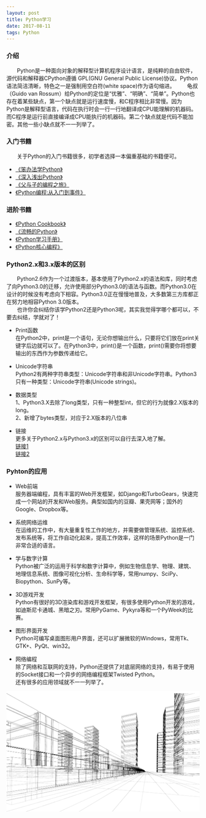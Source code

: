 ```yaml
---
layout: post
title: Python学习
date: 2017-08-11 
tags: Python   
---
```


### 介绍

&#160; &#160; &#160; &#160;Python是一种面向对象的解释型计算机程序设计语言，是纯粹的自由软件，源代码和解释器CPython遵循 GPL(GNU General Public License)协议。Python语法简洁清晰，特色之一是强制用空白符(white space)作为语句缩进。
&#160; &#160; &#160; &#160;龟叔（Guido van Rossum）给Python的定位是“优雅”、“明确”、“简单”。Python也存在着某些缺点，第一个缺点就是运行速度慢，和C程序相比非常慢。因为Python是解释型语言，代码在执行时会一行一行地翻译成CPU能理解的机器码。而C程序是运行前直接编译成CPU能执行的机器码。第二个缺点就是代码不能加密。其他一些小缺点就不一一列举了。

### 入门书籍
&#160; &#160; &#160; &#160;关于Python的入门书籍很多，初学者选择一本偏重基础的书籍便可。
* [《笨办法学Python》](https://item.jd.com/11572056.html)
* [《深入浅出Python》](https://item.jd.com/10957017.html)
* [《父与子的编程之旅》](https://item.jd.com/11576833.html)
* [《Python编程:从入门到事件》](https://item.jd.com/11993134.html)

### 进阶书籍
* [《Python Cookbook》](https://item.jd.com/11681561.html)
* [《流畅的Python》](https://item.jd.com/12186192.html)
* [《Python学习手册》](https://item.jd.com/10599758.html)
* [《Python核心编程》](https://item.jd.com/11936238.html)

### Python2.x和3.x版本的区别
&#160; &#160; &#160; &#160;Python2.6作为一个过渡版本，基本使用了Python2.x的语法和库，同时考虑了向Python3.0的迁移，允许使用部分Python3.0的语法与函数。而Python3.0在设计的时候没有考虑向下相容。Python3.0正在慢慢地普及，大多数第三方库都正在努力地相容Python 3.0版本。  
&#160; &#160; &#160; &#160;也许你会纠结你该学Python2还是Python3呢，其实我觉得学哪个都可以，不要去纠结，学就对了！

* Print函数  
在Python2中，print是一个语句，无论你想输出什么，只要将它们放在print关键字后边就可以了。在Python3中，print()是一个函数，print()需要你将想要输出的东西作为参数传递给它。

* Unicode字符串  
Python2有两种字符串类型：Unicode字符串和非Unicode字符串。Python3只有一种类型：Unicode字符串(Unicode strings)。

* 数据类型  
1、Python3.X去除了long类型，只有一种整型int，但它的行为就像2.X版本的long。  
2、新增了bytes类型，对应于2.X版本的八位串

* 链接  
更多关于Python2.x与Python3.x的区别可以自行去深入地了解。  
[链接1](http://blog.csdn.net/samxx8/article/details/21535901)  
[链接2](http://www.runoob.com/python/python-2x-3x.html)

### Pyhton的应用  
* Web前端  
服务器端编程，具有丰富的Web开发框架，如Django和TurboGears，快速完成一个网站的开发和Web服务。典型如国内的豆瓣、果壳网等；国外的Google、Dropbox等。
  
* 系统网络运维  
在运维的工作中，有大量重复性工作的地方，并需要做管理系统、监控系统、发布系统等，将工作自动化起来，提高工作效率，这样的场景Python是一门非常合适的语言。

* 学与数字计算  
Python被广泛的运用于科学和数字计算中，例如生物信息学、物理、建筑、地理信息系统、图像可视化分析、生命科学等，常用numpy、SciPy、Biopython、SunPy等。

* 3D游戏开发  
Python有很好的3D渲染库和游戏开发框架，有很多使用Python开发的游戏，如迪斯尼卡通城、黑暗之刃。常用PyGame、Pykyra等和一个PyWeek的比赛。

* 图形界面开发  
Python可编写桌面图形用户界面，还可以扩展微软的Windows，常用Tk、GTK+、PyQt、win32。

* 网络编程  
除了网络和互联网的支持，Python还提供了对底层网络的支持，有易于使用的Socket接口和一个异步的网络编程框架Twisted Python。  
还有很多的应用领域就不一一列举了。

![](/images/posts/2017-08-11/black.png)
